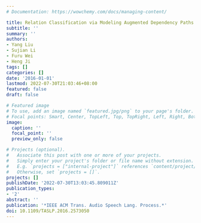```yaml
---
# Documentation: https://wowchemy.com/docs/managing-content/

title: Relation Classification via Modeling Augmented Dependency Paths
subtitle: ''
summary: ''
authors:
- Yang Liu
- Sujian Li
- Furu Wei
- Heng Ji
tags: []
categories: []
date: '2016-01-01'
lastmod: 2022-07-30T21:03:46+08:00
featured: false
draft: false

# Featured image
# To use, add an image named `featured.jpg/png` to your page's folder.
# Focal points: Smart, Center, TopLeft, Top, TopRight, Left, Right, BottomLeft, Bottom, BottomRight.
image:
  caption: ''
  focal_point: ''
  preview_only: false

# Projects (optional).
#   Associate this post with one or more of your projects.
#   Simply enter your project's folder or file name without extension.
#   E.g. `projects = ["internal-project"]` references `content/project/deep-learning/index.md`.
#   Otherwise, set `projects = []`.
projects: []
publishDate: '2022-07-30T13:03:45.809011Z'
publication_types:
- '2'
abstract: ''
publication: '*IEEE ACM Trans. Audio Speech Lang. Process.*'
doi: 10.1109/TASLP.2016.2573050
---
```


